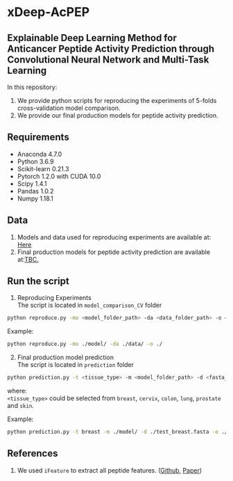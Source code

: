 # xDeep-AcPEP
## Explainable Deep Learning Method for Anticancer Peptide Activity Prediction through Convolutional Neural Network and Multi-Task Learning
 
In this repository:
1. We provide python scripts for reproducing the experiments of 5-folds cross-validation model comparison.
2. We provide our final production models for peptide activity prediction.

## Requirements 
* Anaconda 4.7.0
* Python 3.6.9
* Scikit-learn 0.21.3
* Pytorch 1.2.0 with CUDA 10.0
* Scipy 1.4.1
* Pandas 1.0.2 
* Numpy 1.18.1

## Data
1. Models and data used for reproducing experiments are available at: [Here](https://drive.google.com/drive/folders/1DXHppIKO0vNqvpGrFAQyqnBodi3dr3fX?usp=sharing)
2. Final production models for peptide activity prediction are available at:[TBC.](https://drive.google.com/drive/folders/1DXHppIKO0vNqvpGrFAQyqnBodi3dr3fX?)

## Run the script
1. Reproducing Experiments  
The script is located in ```model_comparison_CV``` folder
```bash
python reproduce.py -mo <model_folder_path> -da <data_folder_path> -o <output_folder_path>
```
Example:
```bash
python reproduce.py -mo ./model/ -da ./data/ -o ./
```

2. Final production model prediction  
The script is located in ```prediction``` folder
```bash
python prediction.py -t <tissue_type> -m <model_folder_path> -d <fasta_file_path> -o <output_folder_path>
```
where:  
```<tissue_type>``` could be selected from ```breast```, ```cervix```, ```colon```, ```lung```, ```prostate``` and ```skin```.   

Example:
```bash
python prediction.py -t breast -m ./model/ -d ./test_breast.fasta -o ./result/
```


## References
1. We used ```iFeature``` to extract all peptide features. ([Github](https://github.com/Superzchen/iFeature/), [Paper](https://academic.oup.com/bioinformatics/article-abstract/34/14/2499/4924718))

